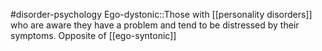 #disorder-psychology 
Ego-dystonic::Those with [[personality disorders]] who are aware they have a problem and tend to be distressed by their symptoms. Opposite of [[ego-syntonic]]